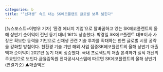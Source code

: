 ```yaml
---
categories: b
title: "‘신재생’ 속도 내는 SK에코플랜트 글로벌 보폭 넓힌다"
---
```

[뉴스포스트=이병우 기자] ‘환경 에너지 기업’으로 탈바꿈하고 있는 SK에코플랜트의 올해 상반기 순이익이 전년 동기 대비 161% 상승했다. 박경일 SK에코플랜트 대표이사 사장은 확보한 동력을 기반으로 신재생 관련 기술 투자를 확대하는 한편 글로벌 시장 공략을 강화할 방침이다. 친환경 기술 기반 해외 사업 집중SK에코플랜트의 올해 상반기 매출액과 순이익이 2021년 동기 대비 상승했다. 국내 프로젝트의 매출 본격화가 실적 개선의 주요인으로 보인다.금융감독원 전자공시시스템에 따르면 SK에코플랜트의 올해 상반기 (연결기준) ▲매출액은